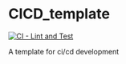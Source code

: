 # CICD_template

[![CI - Lint and Test](https://github.com/nicklamiller/CICD_template/actions/workflows/ci.yml/badge.svg)](https://github.com/nicklamiller/CICD_template/actions/workflows/ci.yml)

A template for ci/cd development
